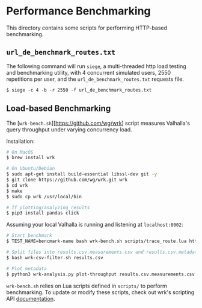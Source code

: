 # Performance Benchmarking

This directory contains some scripts for performing HTTP-based benchmarking.

## `url_de_benchmark_routes.txt`

The following command will run `siege`, a multi-threaded http load testing and benchmarking utility,
with 4 concurrent simulated users, 2550 repetitions per user, and the `url_de_benchmark_routes.txt`
requests file.

```
$ siege -c 4 -b -r 2550 -f url_de_benchmark_routes.txt
```

## Load-based Benchmarking

The [`wrk-bench.sh`][https://github.com/wg/wrk] script measures Valhalla's query
throughput under varying concurrency load.

Installation:

```bash
# On MacOS
$ brew install wrk

# On Ubuntu/Debian
$ sudo apt-get install build-essential libssl-dev git -y
$ git clone https://github.com/wg/wrk.git wrk
$ cd wrk
$ make
$ sudo cp wrk /usr/local/bin

# If plotting/analyzing results
$ pip3 install pandas click
```

Assuming your local Valhalla is running and listening at `localhost:8002`:

```bash
# Start benchmark
$ TEST_NAME=bencmark-name bash wrk-bench.sh scripts/trace_route.lua http://localhost:8002 2> >(tee results.csv)

# Split files into results.csv.measurements.csv and results.csv.metadata.csv
$ bash wrk-csv-filter.sh results.csv

# Plot metadata
$ python3 wrk-analysis.py plot-throughput results.csv.measurements.csv results.csv.metadata.csv
```

`wrk-bench.sh` relies on Lua scripts defined in `scripts/` to perform
benchmarking. To update or modify these scripts, check out wrk's scripting API
[documentation][lua_wrk_docs].

[lua_wrk_docs]: https://github.com/wg/wrk/blob/master/SCRIPTING

